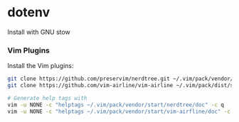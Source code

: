 dotenv
=====
Install with GNU stow

### Vim Plugins
Install the Vim plugins:
```bash
git clone https://github.com/preservim/nerdtree.git ~/.vim/pack/vendor/start/nerdtree
git clone https://github.com/vim-airline/vim-airline ~/.vim/pack/dist/start/vim-airline

# Generate help tags with 
vim -u NONE -c "helptags ~/.vim/pack/vendor/start/nerdtree/doc" -c q
vim -u NONE -c "helptags ~/.vim/pack/vendor/start/vim-airfline/doc" -c q
```
